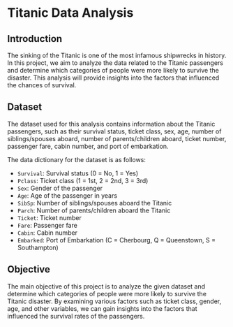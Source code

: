 # Titanic Data Analysis

## Introduction
The sinking of the Titanic is one of the most infamous shipwrecks in history. In this project, we aim to analyze the data related to the Titanic passengers and determine which categories of people were more likely to survive the disaster. This analysis will provide insights into the factors that influenced the chances of survival.

## Dataset
The dataset used for this analysis contains information about the Titanic passengers, such as their survival status, ticket class, sex, age, number of siblings/spouses aboard, number of parents/children aboard, ticket number, passenger fare, cabin number, and port of embarkation.

The data dictionary for the dataset is as follows:

- `Survival`: Survival status (0 = No, 1 = Yes)
- `Pclass`: Ticket class (1 = 1st, 2 = 2nd, 3 = 3rd)
- `Sex`: Gender of the passenger
- `Age`: Age of the passenger in years
- `SibSp`: Number of siblings/spouses aboard the Titanic
- `Parch`: Number of parents/children aboard the Titanic
- `Ticket`: Ticket number
- `Fare`: Passenger fare
- `Cabin`: Cabin number
- `Embarked`: Port of Embarkation (C = Cherbourg, Q = Queenstown, S = Southampton)

## Objective
The main objective of this project is to analyze the given dataset and determine which categories of people were more likely to survive the Titanic disaster. By examining various factors such as ticket class, gender, age, and other variables, we can gain insights into the factors that influenced the survival rates of the passengers.


